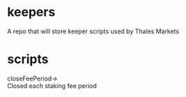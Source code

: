 # keepers
A repo that will store keeper scripts used by Thales Markets

# scripts
closeFeePeriod->  
Closed each staking fee period
